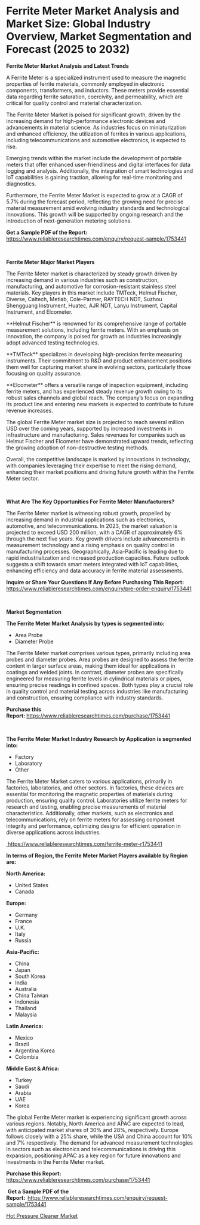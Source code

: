 <p><h1>Ferrite Meter Market Analysis and Market Size: Global Industry Overview, Market Segmentation and Forecast (2025 to 2032)</h1></p><p><strong>Ferrite Meter Market Analysis and Latest Trends</strong></p>
<p><p>A Ferrite Meter is a specialized instrument used to measure the magnetic properties of ferrite materials, commonly employed in electronic components, transformers, and inductors. These meters provide essential data regarding ferrite saturation, coercivity, and permeability, which are critical for quality control and material characterization.</p><p>The Ferrite Meter Market is poised for significant growth, driven by the increasing demand for high-performance electronic devices and advancements in material science. As industries focus on miniaturization and enhanced efficiency, the utilization of ferrites in various applications, including telecommunications and automotive electronics, is expected to rise. </p><p>Emerging trends within the market include the development of portable meters that offer enhanced user-friendliness and digital interfaces for data logging and analysis. Additionally, the integration of smart technologies and IoT capabilities is gaining traction, allowing for real-time monitoring and diagnostics.</p><p>Furthermore, the Ferrite Meter Market is expected to grow at a CAGR of 5.7% during the forecast period, reflecting the growing need for precise material measurement amid evolving industry standards and technological innovations. This growth will be supported by ongoing research and the introduction of next-generation metering solutions.</p></p>
<p><strong>Get a Sample PDF of the Report:&nbsp;</strong> <a href="https://www.reliableresearchtimes.com/enquiry/request-sample/1753441?utm_campaign=2033&utm_medium=2&utm_source=Github&utm_content=ia&utm_term=18022025&utm_id=ferrite-meter">https://www.reliableresearchtimes.com/enquiry/request-sample/1753441</a></p>
<p>&nbsp;</p>
<p><strong>Ferrite Meter Major Market Players</strong></p>
<p><p>The Ferrite Meter market is characterized by steady growth driven by increasing demand in various industries such as construction, manufacturing, and automotive for corrosion-resistant stainless steel materials. Key players in this market include TMTeck, Helmut Fischer, Diverse, Caltech, Metlab, Cole-Parmer, RAYTECH NDT, Suzhou Shengguang Instrument, Huatec, AJR NDT, Lanyu Instrument, Capital Instrument, and Elcometer.</p><p>**Helmut Fischer** is renowned for its comprehensive range of portable measurement solutions, including ferrite meters. With an emphasis on innovation, the company is poised for growth as industries increasingly adopt advanced testing technologies. </p><p>**TMTeck** specializes in developing high-precision ferrite measuring instruments. Their commitment to R&D and product enhancement positions them well for capturing market share in evolving sectors, particularly those focusing on quality assurance.</p><p>**Elcometer** offers a versatile range of inspection equipment, including ferrite meters, and has experienced steady revenue growth owing to its robust sales channels and global reach. The company’s focus on expanding its product line and entering new markets is expected to contribute to future revenue increases.</p><p>The global Ferrite Meter market size is projected to reach several million USD over the coming years, supported by increased investments in infrastructure and manufacturing. Sales revenues for companies such as Helmut Fischer and Elcometer have demonstrated upward trends, reflecting the growing adoption of non-destructive testing methods. </p><p>Overall, the competitive landscape is marked by innovations in technology, with companies leveraging their expertise to meet the rising demand, enhancing their market positions and driving future growth within the Ferrite Meter sector.</p></p>
<p>&nbsp;</p>
<p><strong>What Are The Key Opportunities For Ferrite Meter Manufacturers?</strong></p>
<p><p>The Ferrite Meter market is witnessing robust growth, propelled by increasing demand in industrial applications such as electronics, automotive, and telecommunications. In 2023, the market valuation is projected to exceed USD 200 million, with a CAGR of approximately 6% through the next five years. Key growth drivers include advancements in measurement technology and a rising emphasis on quality control in manufacturing processes. Geographically, Asia-Pacific is leading due to rapid industrialization and increased production capacities. Future outlook suggests a shift towards smart meters integrated with IoT capabilities, enhancing efficiency and data accuracy in ferrite material assessments.</p></p>
<p><strong>Inquire or Share Your Questions If Any Before Purchasing This Report:</strong> <a href="https://www.reliableresearchtimes.com/enquiry/pre-order-enquiry/1753441?utm_campaign=2033&utm_medium=2&utm_source=Github&utm_content=ia&utm_term=18022025&utm_id=ferrite-meter">https://www.reliableresearchtimes.com/enquiry/pre-order-enquiry/1753441</a></p>
<p>&nbsp;</p>
<p><strong>Market Segmentation</strong></p>
<p><strong>The Ferrite Meter Market Analysis by types is segmented into:</strong></p>
<p><ul><li>Area Probe</li><li>Diameter Probe</li></ul></p>
<p><p>The Ferrite Meter market comprises various types, primarily including area probes and diameter probes. Area probes are designed to assess the ferrite content in larger surface areas, making them ideal for applications in coatings and welded joints. In contrast, diameter probes are specifically engineered for measuring ferrite levels in cylindrical materials or pipes, ensuring precise readings in confined spaces. Both types play a crucial role in quality control and material testing across industries like manufacturing and construction, ensuring compliance with industry standards.</p></p>
<p><strong>Purchase this Report:&nbsp;</strong><a href="https://www.reliableresearchtimes.com/purchase/1753441?utm_campaign=2033&utm_medium=2&utm_source=Github&utm_content=ia&utm_term=18022025&utm_id=ferrite-meter">https://www.reliableresearchtimes.com/purchase/1753441</a></p>
<p>&nbsp;</p>
<p><strong>The Ferrite Meter Market Industry Research by Application is segmented into:</strong></p>
<p><ul><li>Factory</li><li>Laboratory</li><li>Other</li></ul></p>
<p><p>The Ferrite Meter Market caters to various applications, primarily in factories, laboratories, and other sectors. In factories, these devices are essential for monitoring the magnetic properties of materials during production, ensuring quality control. Laboratories utilize ferrite meters for research and testing, enabling precise measurements of material characteristics. Additionally, other markets, such as electronics and telecommunications, rely on ferrite meters for assessing component integrity and performance, optimizing designs for efficient operation in diverse applications across industries.</p></p>
<p><a href="https://www.reliableresearchtimes.com/ferrite-meter-r1753441?utm_campaign=2033&utm_medium=2&utm_source=Github&utm_content=ia&utm_term=18022025&utm_id=ferrite-meter">&nbsp;https://www.reliableresearchtimes.com/ferrite-meter-r1753441</a></p>
<p><strong>In terms of Region, the Ferrite Meter Market Players available by Region are:</strong></p>
<p>
    <p> <strong> North America: </strong>
        <ul>
            <li>United States</li>
            <li>Canada</li>
        </ul>
        </p> 
    <p> <strong> Europe: </strong>
        <ul>
            <li>Germany</li>
            <li>France</li>
            <li>U.K.</li>
            <li>Italy</li>
            <li>Russia</li>
        </ul>
        </p> 
    <p> <strong> Asia-Pacific: </strong>
        <ul>
            <li>China</li>
            <li>Japan</li>
            <li>South Korea</li>
            <li>India</li>
            <li>Australia</li>
            <li>China Taiwan</li>
            <li>Indonesia</li>
            <li>Thailand</li>
            <li>Malaysia</li>
        </ul>
        </p> 
    <p> <strong> Latin America: </strong>
        <ul>
            <li>Mexico</li>
            <li>Brazil</li>
            <li>Argentina Korea</li>
            <li>Colombia</li>
        </ul>
        </p> 
    <p> <strong> Middle East & Africa: </strong>
        <ul>
            <li>Turkey</li>
            <li>Saudi</li>
            <li>Arabia</li>
            <li>UAE</li>
            <li>Korea</li>
        </ul>
    </p>
    </p>
<p><p>The global Ferrite Meter market is experiencing significant growth across various regions. Notably, North America and APAC are expected to lead, with anticipated market shares of 30% and 28%, respectively. Europe follows closely with a 25% share, while the USA and China account for 10% and 7% respectively. The demand for advanced measurement technologies in sectors such as electronics and telecommunications is driving this expansion, positioning APAC as a key region for future innovations and investments in the Ferrite Meter market.</p></p>
<p><strong>Purchase this Report: </strong><a href="https://www.reliableresearchtimes.com/purchase/1753441?utm_campaign=2033&utm_medium=2&utm_source=Github&utm_content=ia&utm_term=18022025&utm_id=ferrite-meter">https://www.reliableresearchtimes.com/purchase/1753441</a></p>
<p>&nbsp;<strong>Get a Sample PDF of the Report:&nbsp;&nbsp;</strong><a href="https://www.reliableresearchtimes.com/enquiry/request-sample/1753441?utm_campaign=2033&utm_medium=2&utm_source=Github&utm_content=ia&utm_term=18022025&utm_id=ferrite-meter">https://www.reliableresearchtimes.com/enquiry/request-sample/1753441</a></p>
<p><strong></strong></p>
<p><p><a href="https://github.com/ygfu6u/Market-Research-Report-List-1/blob/main/hot-pressure-cleaner-market.md?utm_campaign=2033&utm_medium=2&utm_source=Github&utm_content=ia&utm_term=18022025&utm_id=ferrite-meter">Hot Pressure Cleaner Market</a></p></p>